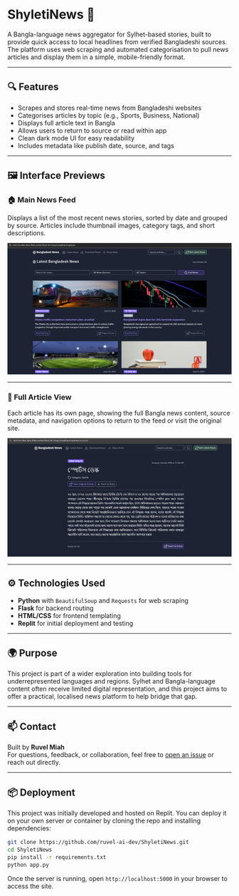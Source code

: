 # ShyletiNews 📰

A Bangla-language news aggregator for Sylhet-based stories, built to provide quick access to local headlines from verified Bangladeshi sources. The platform uses web scraping and automated categorisation to pull news articles and display them in a simple, mobile-friendly format.

---

## 🔍 Features

- Scrapes and stores real-time news from Bangladeshi websites
- Categorises articles by topic (e.g., Sports, Business, National)
- Displays full article text in Bangla
- Allows users to return to source or read within app
- Clean dark mode UI for easy readability
- Includes metadata like publish date, source, and tags

---

## 🖼 Interface Previews

### 🏠 Main News Feed

Displays a list of the most recent news stories, sorted by date and grouped by source. Articles include thumbnail images, category tags, and short descriptions.

<img src="https://raw.githubusercontent.com/ruvel-ai-dev/ShyletiNews/main/Main_Page.jpg" alt="Main Page" width="800"/>

---

### 📄 Full Article View

Each article has its own page, showing the full Bangla news content, source metadata, and navigation options to return to the feed or visit the original site.

<img src="https://raw.githubusercontent.com/ruvel-ai-dev/ShyletiNews/main/Article_Page.jpg" alt="Article Page" width="800"/>

---

## ⚙️ Technologies Used

- **Python** with `BeautifulSoup` and `Requests` for web scraping
- **Flask** for backend routing
- **HTML/CSS** for frontend templating
- **Replit** for initial deployment and testing

---

## 🌍 Purpose

This project is part of a wider exploration into building tools for underrepresented languages and regions. Sylhet and Bangla-language content often receive limited digital representation, and this project aims to offer a practical, localised news platform to help bridge that gap.

---

## 📫 Contact

Built by **Ruvel Miah**  
For questions, feedback, or collaboration, feel free to [open an issue](https://github.com/ruvel-ai-dev/ShyletiNews/issues) or reach out directly.

---

## 📦 Deployment

This project was initially developed and hosted on Replit. You can deploy it on your own server or container by cloning the repo and installing dependencies:

```bash
git clone https://github.com/ruvel-ai-dev/ShyletiNews.git
cd ShyletiNews
pip install -r requirements.txt
python app.py

```

Once the server is running, open `http://localhost:5000` in your browser to
access the site.



